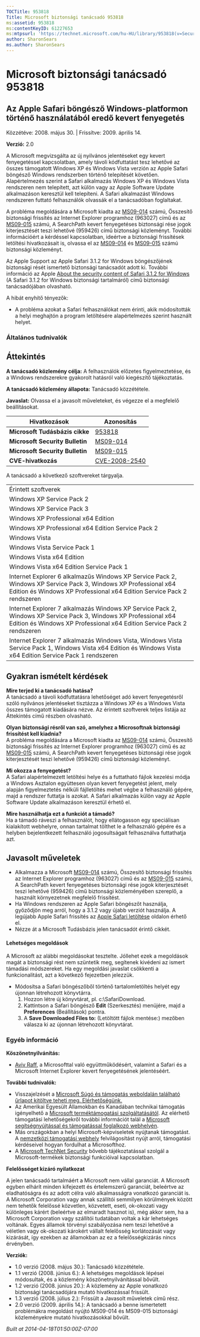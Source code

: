 ```yaml
---
TOCTitle: 953818
Title: Microsoft biztonsági tanácsadó 953818
ms:assetid: 953818
ms:contentKeyID: 61227653
ms:mtpsurl: 'https://technet.microsoft.com/hu-HU/library/953818(v=Security.10)'
author: SharonSears
ms.author: SharonSears
---
```




Microsoft biztonsági tanácsadó 953818
=====================================

Az Apple Safari böngésző Windows-platformon történő használatából eredő kevert fenyegetés
-----------------------------------------------------------------------------------------

Közzétéve: 2008. május 30. | Frissítve: 2009. április 14.

**Verzió:** 2.0

A Microsoft megvizsgálta az új nyilvános jelentéseket egy kevert fenyegetéssel kapcsolatban, amely távoli kódfuttatást tesz lehetővé az összes támogatott Windows XP és Windows Vista verzión az Apple Safari böngésző Windows rendszerben történő telepítését követően. Alapértelmezés szerint a Safari alkalmazás Windows XP és Windows Vista rendszeren nem telepített, azt külön vagy az Apple Software Update alkalmazáson keresztül kell telepíteni. A Safari alkalmazást Windows rendszeren futtató felhasználók olvassák el a tanácsadóban foglaltakat.

A probléma megoldására a Microsoft kiadta az [MS09-014](http://go.microsoft.com/fwlink/?linkid=146659) számú, Összesítő biztonsági frissítés az Internet Explorer programhoz (963027) című és az [MS09-015](http://go.microsoft.com/fwlink/?linkid=146803) számú, A SearchPath kevert fenyegetéses biztonsági rése jogok kiterjesztését teszi lehetővé (959426) című biztonsági közleményt. További információért a kérdéssel kapcsolatban, ideértve a biztonsági frissítések letöltési hivatkozásait is, olvassa el az [MS09-014](http://go.microsoft.com/fwlink/?linkid=146659) és [MS09-015](http://go.microsoft.com/fwlink/?linkid=146803) számú biztonsági közleményt.

Az Apple Support az Apple Safari 3.1.2 for Windows böngészőjének biztonsági rését ismertető biztonsági tanácsadót adott ki. További információ az Apple [About the security content of Safari 3.1.2 for Windows](http://support.apple.com/kb/ht2092) (A Safari 3.1.2 for Windows biztonsági tartalmáról) című biztonsági tanácsadójában olvasható.

A hibát enyhítő tényezők:

-   A probléma azokat a Safari felhasználókat nem érinti, akik módosították a helyi meghajtón a program letöltésére alapértelmezés szerint használt helyet.

### Általános tudnivalók

Áttekintés
----------


**A tanácsadó közlemény célja:** A felhasználók előzetes figyelmeztetése, és a Windows rendszerekre gyakorolt hatásról való kiegészítő tájékoztatás.

**A tanácsadó közlemény állapota:** Tanácsadó közzététele.

**Javaslat:** Olvassa el a javasolt műveleteket, és végezze el a megfelelő beállításokat.

| Hivatkozások                    | Azonosítás                                                                       |
|---------------------------------|----------------------------------------------------------------------------------|
| **Microsoft Tudásbázis cikke**  | [953818](http://support.microsoft.com/kb/953818)                                 |
| **Microsoft Security Bulletin** | [MS09-014](http://go.microsoft.com/fwlink/?linkid=146659)                        |
| **Microsoft Security Bulletin** | [MS09-015](http://go.microsoft.com/fwlink/?linkid=146803)                        |
| **CVE-hivatkozás**              | [CVE-2008-2540](http://www.cve.mitre.org/cgi-bin/cvename.cgi?name=cve-2008-2540) |

A tanácsadó a következő szoftvereket tárgyalja.

|                                                                                                                                                                                           |
|-------------------------------------------------------------------------------------------------------------------------------------------------------------------------------------------|
| Érintett szoftverek                                                                                                                                                                       |
| Windows XP Service Pack 2                                                                                                                                                                 |
| Windows XP Service Pack 3                                                                                                                                                                 |
| Windows XP Professional x64 Edition                                                                                                                                                       |
| Windows XP Professional x64 Edition Service Pack 2                                                                                                                                        |
| Windows Vista                                                                                                                                                                             |
| Windows Vista Service Pack 1                                                                                                                                                              |
| Windows Vista x64 Edition                                                                                                                                                                 |
| Windows Vista x64 Edition Service Pack 1                                                                                                                                                  |
| Internet Explorer 6 alkalmazűs Windows XP Service Pack 2, Windows XP Service Pack 3, Windows XP Professional x64 Edition és Windows XP Professional x64 Edition Service Pack 2 rendszeren |
| Internet Explorer 7 alkalmazás Windows XP Service Pack 2, Windows XP Service Pack 3, Windows XP Professional x64 Edition és Windows XP Professional x64 Edition Service Pack 2 rendszeren |
| Internet Explorer 7 alkalmazás Windows Vista, Windows Vista Service Pack 1, Windows Vista x64 Edition és Windows Vista x64 Edition Service Pack 1 rendszeren                              |

Gyakran ismételt kérdések
-------------------------


**Mire terjed ki a tanácsadó hatása?**  
A tanácsadó a távoli kódfuttatásra lehetőséget adó kevert fenyegetésről szóló nyilvános jelentéseket tisztázza a Windows XP és a Windows Vista összes támogatott kiadására nézve. Az érintett szoftverek teljes listája az Áttekintés című részben olvasható.

**Olyan biztonsági résről van szó, amelyhez a Microsoftnak biztonsági frissítést kell kiadnia?**  
A probléma megoldására a Microsoft kiadta az [MS09-014](http://go.microsoft.com/fwlink/?linkid=146659) számú, Összesítő biztonsági frissítés az Internet Explorer programhoz (963027) című és az [MS09-015](http://go.microsoft.com/fwlink/?linkid=146803) számú, A SearchPath kevert fenyegetéses biztonsági rése jogok kiterjesztését teszi lehetővé (959426) című biztonsági közleményt.

**Mi okozza a fenyegetést?**  
A Safari alapértelmezett letöltési helye és a futtatható fájlok kezelési módja a Windows Asztalon együttesen olyan kevert fenyegetést jelent, mely alapján figyelmeztetés nélküli fájlletöltés mehet végbe a felhasználó gépére, majd a rendszer futtatja is azokat. A Safari alkalmazás külön vagy az Apple Software Update alkalmazáson keresztül érhető el.

**Mire használhatja ezt a funkciót a támadó?**  
Ha a támadó ráveszi a felhasználót, hogy ellátogasson egy speciálisan kialakított webhelyre, onnan tartalmat tölthet le a felhasználó gépére és a helyben bejelentkezett felhasználó jogosultságait felhasználva futtathatja azt.

Javasolt műveletek
------------------


-   Alkalmazza a Microsoft [MS09-014](http://go.microsoft.com/fwlink/?linkid=146659) számú, Összesítő biztonsági frissítés az Internet Explorer programhoz (963027) című és az [MS09-015](http://go.microsoft.com/fwlink/?linkid=146803) számú, A SearchPath kevert fenyegetéses biztonsági rése jogok kiterjesztését teszi lehetővé (959426) című biztonsági közleményében szereplő, a használt környezetnek megfelelő frissítést.
-   Ha Windows rendszeren az Apple Safari böngészőt használja, győződjön meg arról, hogy a 3.1.2 vagy újabb verziót használja. A legújabb Apple Safari frissítés az [Apple Safari letöltése](http://www.apple.com/safari/download/) oldalon érhető el.
-   Nézze át a Microsoft Tudásbázis jelen tanácsadót érintő cikkét.

#### Lehetséges megoldások

A Microsoft az alábbi megoldásokat tesztelte. Jóllehet ezek a megoldások magát a biztonsági rést nem szüntetik meg, segítenek kivédeni az ismert támadási módszereket. Ha egy megoldási javaslat csökkenti a funkcionalitást, azt a következő fejezetben jelezzük.

-   Módosítsa a Safari böngészőből történő tartalomletöltés helyét egy újonnan létrehozott könyvtárra.
    1.  Hozzon létre új könyvtárat, pl. c:\\SafariDownload.
    2.  Kattintson a Safari böngésző **Edit** (Szerkesztés) menüjére, majd a **Preferences** (Beállítások) pontra.
    3.  A **Save Downloaded Files to:** (Letöltött fájlok mentése:) mezőben válasza ki az újonnan létrehozott könyvtárat.

### Egyéb információ

**Köszönetnyilvánítás:**

-   [Aviv Raff](http://aviv.raffon.net/), a Microsofttal való együttműködésért, valamint a Safari és a Microsoft Internet Explorer kevert fenyegetésének jelentéséért.

**További tudnivalók:**

-   Visszajelzését a [Microsoft Súgó és támogatás weboldalán található űrlapot kitöltve teheti meg. Elérhetőségünk.](https://support.microsoft.com/common/survey.aspx?scid=sw;en;1257&amp;showpage=1&amp;ws=technet&amp;sd=tech)
-   Az Amerikai Egyesült Államokban és Kanadában technikai támogatás igényelhető a [Microsoft terméktámogatási szolgáltatásától](http://go.microsoft.com/fwlink/?linkid=21131). Az elérhető támogatási lehetőségekről további információt talál a [Microsoft segítségnyújtással és támogatással foglalkozó webhelyén](http://support.microsoft.com/).
-   Más országokban a helyi Microsoft-képviseletek nyújtanak támogatást. A [nemzetközi támogatási webhely](http://go.microsoft.com/fwlink/?linkid=21155) felvilágosítást nyújt arról, támogatási kérdéseivel hogyan fordulhat a Microsofthoz.
-   A [Microsoft TechNet Security](http://go.microsoft.com/fwlink/?linkid=21132) bővebb tájékoztatással szolgál a Microsoft-termékek biztonsági funkcióival kapcsolatban.

**Felelősséget kizáró nyilatkozat**

A jelen tanácsadó tartalmáért a Microsoft nem vállal garanciát. A Microsoft egyben elhárít minden kifejezett és értelemszerű garanciát, beleértve az eladhatóságra és az adott célra való alkalmasságra vonatkozó garanciát is. A Microsoft Corporation vagy annak szállítói semmilyen körülmények között nem tehetők felelőssé közvetlen, közvetett, eseti, ok-okozati vagy különleges kárért (beleértve az elmaradt hasznot is), még akkor sem, ha a Microsoft Corporation vagy szállítói tudatában voltak a kár lehetséges voltának. Egyes államok törvényi szabályozása nem teszi lehetővé a véletlen vagy ok-okozati károkért vállalt felelősség korlátozását vagy kizárását, így ezekben az államokban az ez a felelősségkizárás nincs érvényben.

**Verziók:**

-   1.0 verzió (2008. május 30.): Tanácsadó közzététele.
-   1.1 verzió (2008. június 6.): A lehetséges megoldások lépései módosultak, és a közlemény köszönetnyilvánítással bővült.
-   1.2 verzió (2008. június 20.): A közlemény az Apple vonatkozó biztonsági tanácsadójára mutató hivatkozással frissült.
-   1.3 verzió (2008. július 2.): Frissült a Javasolt műveletek című rész.
-   2.0 verzió (2009. április 14.): A tanácsadó a benne ismertetett problémákra megoldást nyújtó MS09-014 és MS09-015 biztonsági közleményekre mutató hivatkozásokkal bővült.

*Built at 2014-04-18T01:50:00Z-07:00*
